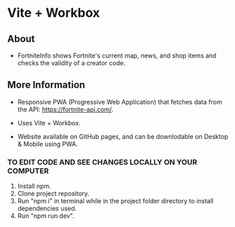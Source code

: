 # Vite + Workbox

## About
- FortniteInfo shows Fortnite's current map, news, and shop items and checks the validity of a creator code.

## More Information
- Responsive PWA (Progressive Web Application) that fetches data from the API: https://fortnite-api.com/.

- Uses Vite + Workbox.

- Website available on GitHub pages, and can be downlodable on Desktop & Mobile using PWA.



### TO EDIT CODE AND SEE CHANGES LOCALLY ON YOUR COMPUTER

1. Install npm.
2. Clone project repository.
3. Run "npm i" in terminal while in the project folder directory to install dependencies used.
4. Run "npm run dev".
